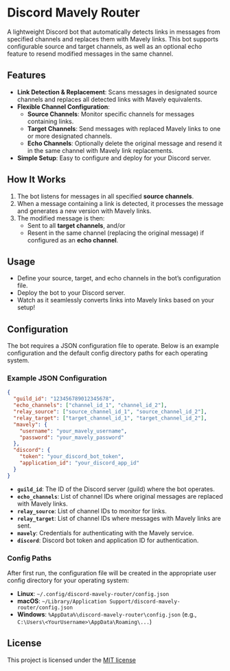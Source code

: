 # Discord Mavely Router

A lightweight Discord bot that automatically detects links in messages from specified channels and replaces them with Mavely links. This bot supports configurable source and target channels, as well as an optional echo feature to resend modified messages in the same channel.

## Features
- **Link Detection & Replacement**: Scans messages in designated source channels and replaces all detected links with Mavely equivalents.
- **Flexible Channel Configuration**:
  - **Source Channels**: Monitor specific channels for messages containing links.
  - **Target Channels**: Send messages with replaced Mavely links to one or more designated channels.
  - **Echo Channels**: Optionally delete the original message and resend it in the same channel with Mavely link replacements.
- **Simple Setup**: Easy to configure and deploy for your Discord server.

## How It Works
1. The bot listens for messages in all specified **source channels**.
2. When a message containing a link is detected, it processes the message and generates a new version with Mavely links.
3. The modified message is then:
   - Sent to all **target channels**, and/or
   - Resent in the same channel (replacing the original message) if configured as an **echo channel**.

## Usage
- Define your source, target, and echo channels in the bot’s configuration file.
- Deploy the bot to your Discord server.
- Watch as it seamlessly converts links into Mavely links based on your setup!

## Configuration
The bot requires a JSON configuration file to operate. Below is an example configuration and the default config directory paths for each operating system.

### Example JSON Configuration
```json
{
  "guild_id": "123456789012345678",
  "echo_channels": ["channel_id_1", "channel_id_2"],
  "relay_source": ["source_channel_id_1", "source_channel_id_2"],
  "relay_target": ["target_channel_id_1", "target_channel_id_2"],
  "mavely": {
    "username": "your_mavely_username",
    "password": "your_mavely_password"
  },
  "discord": {
    "token": "your_discord_bot_token",
    "application_id": "your_discord_app_id"
  }
}
```

- **`guild_id`**: The ID of the Discord server (guild) where the bot operates.
- **`echo_channels`**: List of channel IDs where original messages are replaced with Mavely links.
- **`relay_source`**: List of channel IDs to monitor for links.
- **`relay_target`**: List of channel IDs where messages with Mavely links are sent.
- **`mavely`**: Credentials for authenticating with the Mavely service.
- **`discord`**: Discord bot token and application ID for authentication.

### Config Paths
After first run, the configuration file will be created in the appropriate user config directory for your operating system:
- **Linux**: `~/.config/discord-mavely-router/config.json`
- **macOS**: `~/Library/Application Support/discord-mavely-router/config.json`
- **Windows**: `%AppData%\discord-mavely-router\config.json` (e.g., `C:\Users\<YourUsername>\AppData\Roaming\...`)

## License
This project is licensed under the [MIT license](https://opensource.org/license/mit)
